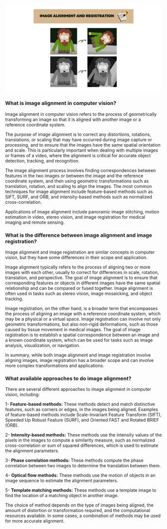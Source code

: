 ![Banner Image](../images/01_image_alignment/banner.jpg)
### What is image alignment in computer vision?

Image alignment in computer vision refers to the process of geometrically transforming an image so that it is aligned with another image or a reference coordinate system.

The purpose of image alignment is to correct any distortions, rotations, translations, or scaling that may have occurred during image capture or processing, and to ensure that the images have the same spatial orientation and scale. This is particularly important when dealing with multiple images or frames of a video, where the alignment is critical for accurate object detection, tracking, and recognition.

The image alignment process involves finding correspondences between features in the two images or between the image and the reference coordinate system, and then using geometric transformations such as translation, rotation, and scaling to align the images. The most common techniques for image alignment include feature-based methods such as SIFT, SURF, and ORB, and intensity-based methods such as normalized cross-correlation.

Applications of image alignment include panoramic image stitching, motion estimation in video, stereo vision, and image registration for medical imaging and remote sensing.

### What is the difference between image alignment and image registration?

Image alignment and image registration are similar concepts in computer vision, but they have some differences in their scope and application.

Image alignment typically refers to the process of aligning two or more images with each other, usually to correct for differences in scale, rotation, translation, and perspective. The goal of image alignment is to ensure that corresponding features or objects in different images have the same spatial relationship and can be compared or fused together. Image alignment is often used in tasks such as stereo vision, image mosaicking, and object tracking.

Image registration, on the other hand, is a broader term that encompasses the process of aligning an image with a reference coordinate system, which may be a physical or a virtual space. Image registration can involve not only geometric transformations, but also non-rigid deformations, such as those caused by tissue movement in medical images. The goal of image registration is to establish a spatial correspondence between an image and a known coordinate system, which can be used for tasks such as image analysis, visualization, or navigation.

In summary, while both image alignment and image registration involve aligning images, image registration has a broader scope and can involve more complex transformations and applications.

### What available approaches to do image alignment?
There are several different approaches to image alignment in computer vision, including:

1- **Feature-based methods:** These methods detect and match distinctive features, such as corners or edges, in the images being aligned. Examples of feature-based methods include Scale-Invariant Feature Transform (SIFT), Speeded Up Robust Feature (SURF), and Oriented FAST and Rotated BRIEF (ORB).

2- **Intensity-based methods:** These methods use the intensity values of the pixels in the images to compute a similarity measure, such as normalized cross-correlation or sum of squared differences, which is used to estimate the alignment parameters.

3- **Phase correlation methods:** These methods compute the phase correlation between two images to determine the translation between them.

4- **Optical flow methods:** These methods use the motion of objects in an image sequence to estimate the alignment parameters.

5- **Template matching methods:** These methods use a template image to find the location of a matching object in another image.

The choice of method depends on the type of images being aligned, the amount of distortion or transformation required, and the computational resources available. In some cases, a combination of methods may be used for more accurate alignment.

